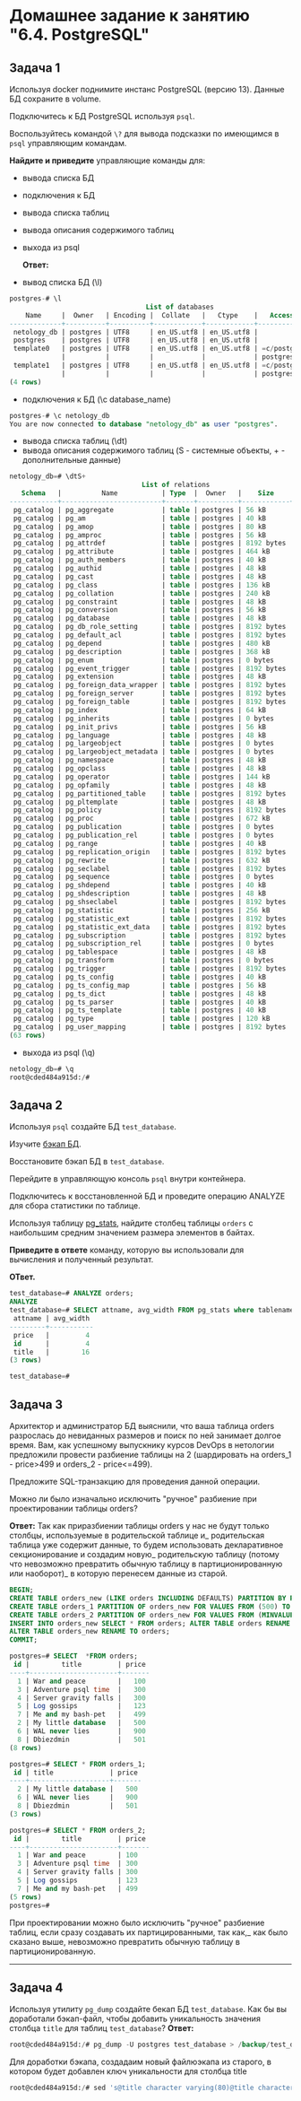 # Домашнее задание к занятию "6.4. PostgreSQL"

## Задача 1

Используя docker поднимите инстанс PostgreSQL (версию 13). Данные БД сохраните в volume.

Подключитесь к БД PostgreSQL используя `psql`.

Воспользуйтесь командой `\?` для вывода подсказки по имеющимся в `psql` управляющим командам.

**Найдите и приведите** управляющие команды для:
- вывода списка БД
- подключения к БД
- вывода списка таблиц
- вывода описания содержимого таблиц
- выхода из psql

  **Ответ:**
- вывод списка БД (\l)
```sql
postgres-# \l
                                  List of databases
    Name     |  Owner   | Encoding |  Collate   |   Ctype    |   Access privileges   
-------------+----------+----------+------------+------------+-----------------------
 netology_db | postgres | UTF8     | en_US.utf8 | en_US.utf8 | 
 postgres    | postgres | UTF8     | en_US.utf8 | en_US.utf8 | 
 template0   | postgres | UTF8     | en_US.utf8 | en_US.utf8 | =c/postgres          +
             |          |          |            |            | postgres=CTc/postgres
 template1   | postgres | UTF8     | en_US.utf8 | en_US.utf8 | =c/postgres          +
             |          |          |            |            | postgres=CTc/postgres
(4 rows)
```
- подключения к БД (\c database_name)
```sql
postgres-# \c netology_db 
You are now connected to database "netology_db" as user "postgres".
```
- вывода списка таблиц (\dt) 
- вывода описания содержимого таблиц (S - системные объекты, + - дополнительные данные)
```sql
netology_db=# \dtS+
                                 List of relations
   Schema   |          Name           | Type  |  Owner   |    Size    | Description 
------------+-------------------------+-------+----------+------------+-------------
 pg_catalog | pg_aggregate            | table | postgres | 56 kB      | 
 pg_catalog | pg_am                   | table | postgres | 40 kB      | 
 pg_catalog | pg_amop                 | table | postgres | 80 kB      | 
 pg_catalog | pg_amproc               | table | postgres | 56 kB      | 
 pg_catalog | pg_attrdef              | table | postgres | 8192 bytes | 
 pg_catalog | pg_attribute            | table | postgres | 464 kB     | 
 pg_catalog | pg_auth_members         | table | postgres | 40 kB      | 
 pg_catalog | pg_authid               | table | postgres | 48 kB      | 
 pg_catalog | pg_cast                 | table | postgres | 48 kB      | 
 pg_catalog | pg_class                | table | postgres | 136 kB     | 
 pg_catalog | pg_collation            | table | postgres | 240 kB     | 
 pg_catalog | pg_constraint           | table | postgres | 48 kB      | 
 pg_catalog | pg_conversion           | table | postgres | 56 kB      | 
 pg_catalog | pg_database             | table | postgres | 48 kB      | 
 pg_catalog | pg_db_role_setting      | table | postgres | 8192 bytes | 
 pg_catalog | pg_default_acl          | table | postgres | 8192 bytes | 
 pg_catalog | pg_depend               | table | postgres | 480 kB     | 
 pg_catalog | pg_description          | table | postgres | 368 kB     | 
 pg_catalog | pg_enum                 | table | postgres | 0 bytes    | 
 pg_catalog | pg_event_trigger        | table | postgres | 8192 bytes | 
 pg_catalog | pg_extension            | table | postgres | 48 kB      | 
 pg_catalog | pg_foreign_data_wrapper | table | postgres | 8192 bytes | 
 pg_catalog | pg_foreign_server       | table | postgres | 8192 bytes | 
 pg_catalog | pg_foreign_table        | table | postgres | 8192 bytes | 
 pg_catalog | pg_index                | table | postgres | 64 kB      | 
 pg_catalog | pg_inherits             | table | postgres | 0 bytes    | 
 pg_catalog | pg_init_privs           | table | postgres | 56 kB      | 
 pg_catalog | pg_language             | table | postgres | 48 kB      | 
 pg_catalog | pg_largeobject          | table | postgres | 0 bytes    | 
 pg_catalog | pg_largeobject_metadata | table | postgres | 0 bytes    | 
 pg_catalog | pg_namespace            | table | postgres | 48 kB      | 
 pg_catalog | pg_opclass              | table | postgres | 48 kB      | 
 pg_catalog | pg_operator             | table | postgres | 144 kB     | 
 pg_catalog | pg_opfamily             | table | postgres | 48 kB      | 
 pg_catalog | pg_partitioned_table    | table | postgres | 8192 bytes | 
 pg_catalog | pg_pltemplate           | table | postgres | 48 kB      | 
 pg_catalog | pg_policy               | table | postgres | 8192 bytes | 
 pg_catalog | pg_proc                 | table | postgres | 672 kB     | 
 pg_catalog | pg_publication          | table | postgres | 0 bytes    | 
 pg_catalog | pg_publication_rel      | table | postgres | 0 bytes    | 
 pg_catalog | pg_range                | table | postgres | 40 kB      | 
 pg_catalog | pg_replication_origin   | table | postgres | 8192 bytes | 
 pg_catalog | pg_rewrite              | table | postgres | 632 kB     | 
 pg_catalog | pg_seclabel             | table | postgres | 8192 bytes | 
 pg_catalog | pg_sequence             | table | postgres | 0 bytes    | 
 pg_catalog | pg_shdepend             | table | postgres | 40 kB      | 
 pg_catalog | pg_shdescription        | table | postgres | 48 kB      | 
 pg_catalog | pg_shseclabel           | table | postgres | 8192 bytes | 
 pg_catalog | pg_statistic            | table | postgres | 256 kB     | 
 pg_catalog | pg_statistic_ext        | table | postgres | 8192 bytes | 
 pg_catalog | pg_statistic_ext_data   | table | postgres | 8192 bytes | 
 pg_catalog | pg_subscription         | table | postgres | 8192 bytes | 
 pg_catalog | pg_subscription_rel     | table | postgres | 0 bytes    | 
 pg_catalog | pg_tablespace           | table | postgres | 48 kB      | 
 pg_catalog | pg_transform            | table | postgres | 0 bytes    | 
 pg_catalog | pg_trigger              | table | postgres | 8192 bytes | 
 pg_catalog | pg_ts_config            | table | postgres | 40 kB      | 
 pg_catalog | pg_ts_config_map        | table | postgres | 56 kB      | 
 pg_catalog | pg_ts_dict              | table | postgres | 48 kB      | 
 pg_catalog | pg_ts_parser            | table | postgres | 40 kB      | 
 pg_catalog | pg_ts_template          | table | postgres | 40 kB      | 
 pg_catalog | pg_type                 | table | postgres | 120 kB     | 
 pg_catalog | pg_user_mapping         | table | postgres | 8192 bytes | 
(63 rows)
```
- выхода из psql (\q)
```sql
netology_db=# \q
root@cded484a915d:/#
```


## Задача 2

Используя `psql` создайте БД `test_database`.

Изучите [бэкап БД](https://github.com/netology-code/virt-homeworks/tree/master/06-db-04-postgresql/test_data).

Восстановите бэкап БД в `test_database`.

Перейдите в управляющую консоль `psql` внутри контейнера.

Подключитесь к восстановленной БД и проведите операцию ANALYZE для сбора статистики по таблице.

Используя таблицу [pg_stats](https://postgrespro.ru/docs/postgresql/12/view-pg-stats), найдите столбец таблицы `orders` 
с наибольшим средним значением размера элементов в байтах.

**Приведите в ответе** команду, которую вы использовали для вычисления и полученный результат.

  **ОТвет.**
```sql
test_database=# ANALYZE orders;
ANALYZE
test_database=# SELECT attname, avg_width FROM pg_stats where tablename='orders';
 attname | avg_width 
---------+-----------
 price   |         4
 id      |         4
 title   |        16
(3 rows)

test_database=#
```

## Задача 3

Архитектор и администратор БД выяснили, что ваша таблица orders разрослась до невиданных размеров и
поиск по ней занимает долгое время. Вам, как успешному выпускнику курсов DevOps в нетологии предложили
провести разбиение таблицы на 2 (шардировать на orders_1 - price>499 и orders_2 - price<=499).

Предложите SQL-транзакцию для проведения данной операции.

Можно ли было изначально исключить "ручное" разбиение при проектировании таблицы orders?

  **Ответ:**
  Так как приразбиении таблицы orders у нас не будут только столбцы, используемые в родительской таблице и_
  родительская таблица уже содержит данные, то будем использовать декларативное секционирование и создадим новую_
  родительскую таблицу (потому что невозможно превратить обычную таблицу в партиционированную или наоборот)_
  в которую перенесем данные из старой.
```sql 
BEGIN;
CREATE TABLE orders_new (LIKE orders INCLUDING DEFAULTS) PARTITION BY RANGE (price);
CREATE TABLE orders_1 PARTITION OF orders_new FOR VALUES FROM (500) TO (MAXVALUE);
CREATE TABLE orders_2 PARTITION OF orders_new FOR VALUES FROM (MINVALUE) TO (500);
INSERT INTO orders_new SELECT * FROM orders; ALTER TABLE orders RENAME TO orders_old;
ALTER TABLE orders_new RENAME TO orders;
COMMIT;

postgres=# SELECT  *FROM orders; 
 id |        title         | price 
----+----------------------+-------
  1 | War and peace        |   100 
  3 | Adventure psql time  |   300 
  4 | Server gravity falls |   300 
  5 | Log gossips          |   123 
  7 | Me and my bash-pet   |   499 
  2 | My little database   |   500 
  6 | WAL never lies       |   900 
  8 | Dbiezdmin            |   501
(8 rows)

postgres=# SELECT * FROM orders_1;
 id | title              | price 
----+--------------------+------- 
  2 | My little database |   500 
  6 | WAL never lies     |   900 
  8 | Dbiezdmin          |   501
(3 rows)

postgres=# SELECT * FROM orders_2;
 id |        title         | price 
----+----------------------+------- 
  1 | War and peace        | 100
  3 | Adventure psql time  | 300 
  4 | Server gravity falls | 300 
  5 | Log gossips          | 123 
  7 | Me and my bash-pet   | 499
(5 rows)
postgres=#

```
  При проектировании можно было исключить "ручное" разбиение таблиц, если сразу создавать их партицированными, так как,_
  как было сказано выше, невозможно превратить обычную таблицу в партиционированную.


---
## Задача 4
Используя утилиту `pg_dump` создайте бекап БД `test_database`.
Как бы вы доработали бэкап-файл, чтобы добавить уникальность значения столбца `title` для таблиц `test_database`?
  **Ответ:**

```sql
root@cded484a915d:/# pg_dump -U postgres test_database > /backup/test_database_dump.sql
```
  Для доработки бэкапа, создадаим новый файлюэкапа из старого, в котором будет добавлен ключ уникальности для столбца title
```sql
root@cded484a915d:/# sed 's@title character varying(80)@title character varying(80) UNIQUE@g' /backup/test_database_dump.sql  > /backup/test_database_dump_title_uniqe.sql
```

